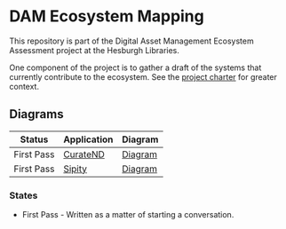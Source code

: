 # DAM Ecosystem Mapping

This repository is part of the Digital Asset Management Ecosystem Assessment project at the Hesburgh Libraries.

One component of the project is to gather a draft of the systems that currently contribute to the ecosystem. See the [project charter](https://docs.google.com/document/d/1Pw-cuIuwyovFWQ23uH896Hr0iefDRb7YE78aUl4h_wU/edit?usp=drive_web&ouid=103549390016362126215) for greater context.

## Diagrams

Status | Application | Diagram
-|-|-
First Pass | [CurateND](https://github.com/ndlib/curate_nd) | [Diagram](./plantuml/curate_nd.svg)
First Pass | [Sipity](https://github.com/ndlib/sipity) | [Diagram](./plantuml/sipity.svg)


### States

* First Pass - Written as a matter of starting a conversation.

